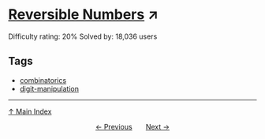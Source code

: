 # [Reversible Numbers](https://projecteuler.net/problem=145) ↗️

Difficulty rating: 20%
Solved by: 18,036 users
## Tags

- [combinatorics](../tags/combinatorics.md)
- [digit-manipulation](../tags/digit-manipulation.md)



---

[↑ Main Index](../README.md)


<div align=center><a href='144.md'>← Previous</a> &nbsp;&nbsp; &nbsp;&nbsp;  <a href='146.md'>Next →</a></div>
